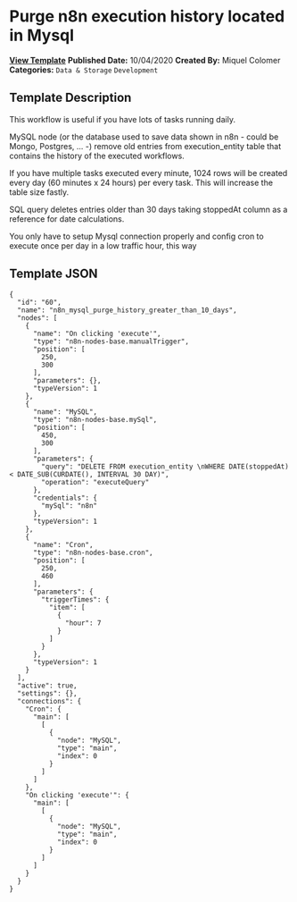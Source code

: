 # Purge n8n execution history located in Mysql

**[View Template](https://n8n.io/workflows/700-/)**  **Published Date:** 10/04/2020  **Created By:** Miquel Colomer  **Categories:** `Data & Storage` `Development`  

## Template Description

This workflow is useful if you have lots of tasks running daily.

MySQL node (or the database used to save data shown in n8n - could be Mongo, Postgres, ... -) remove old entries from execution_entity table that contains the history of the executed workflows.



If you have multiple tasks executed every minute, 1024 rows will be created every day (60 minutes x 24 hours) per every task. This will increase the table size fastly.

SQL query deletes entries older than 30 days taking stoppedAt column as a reference for date calculations.



You only have to setup Mysql connection properly and config cron to execute once per day in a low traffic hour, this way



## Template JSON

```
{
  "id": "60",
  "name": "n8n_mysql_purge_history_greater_than_10_days",
  "nodes": [
    {
      "name": "On clicking 'execute'",
      "type": "n8n-nodes-base.manualTrigger",
      "position": [
        250,
        300
      ],
      "parameters": {},
      "typeVersion": 1
    },
    {
      "name": "MySQL",
      "type": "n8n-nodes-base.mySql",
      "position": [
        450,
        300
      ],
      "parameters": {
        "query": "DELETE FROM execution_entity \nWHERE DATE(stoppedAt) < DATE_SUB(CURDATE(), INTERVAL 30 DAY)",
        "operation": "executeQuery"
      },
      "credentials": {
        "mySql": "n8n"
      },
      "typeVersion": 1
    },
    {
      "name": "Cron",
      "type": "n8n-nodes-base.cron",
      "position": [
        250,
        460
      ],
      "parameters": {
        "triggerTimes": {
          "item": [
            {
              "hour": 7
            }
          ]
        }
      },
      "typeVersion": 1
    }
  ],
  "active": true,
  "settings": {},
  "connections": {
    "Cron": {
      "main": [
        [
          {
            "node": "MySQL",
            "type": "main",
            "index": 0
          }
        ]
      ]
    },
    "On clicking 'execute'": {
      "main": [
        [
          {
            "node": "MySQL",
            "type": "main",
            "index": 0
          }
        ]
      ]
    }
  }
}
```
